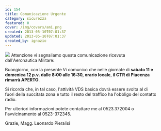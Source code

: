 ```yaml
---
id: 154
title: Comunicazione Urgente
category: sicurezza
featured: 0
cover: /img/covers/ami.png
created: 2013-05-10T07:01:37
updated: 2013-05-10T07:01:37
created_by: ignazio
---
```


<img src="/img/stories/2013-05-am-50mo.png" class="float-start mr-3 max-w-[300px]"/>
Attenzione vi segnaliamo questa comunicazione ricevuta dall'Aeronautica Militare:

Buongiorno, con la presente Vi comunico che nelle giornate di <strong>sabato 11 e domenica 12 p.v. dalle 8:00 alle 16:30, orario locale</strong>, <strong>il CTR di Piacenza rimarrà APERTO</strong>.

Si ricorda che, in tal caso, l'attività VDS basica dovrà essere svolta al di fuori della succitata zona e tutto il resto del traffico ha l'obbligo del contatto radio.

Per ulteriori informazioni potete contattare me al 0523.372004 o l'avvicinamento al 0523-372345.

Grazie,
Magg. Leonardo Pieralisi
